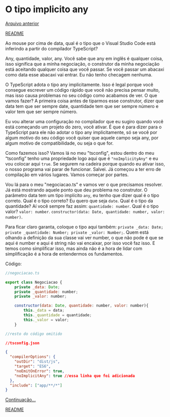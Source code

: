 # O tipo implicito any

[Arquivo anterior](/estudos/supresaAoInstanciarNegociacao.md)

[README](/README.md)

Ao mouse por cima de data, qual é o tipo que o Visual Studio Code está inferindo a partir do compilador TypeScript?

Any, quantidade, valor, any. Você sabe que any em inglês é qualquer coisa, isso significa que a minha negociação, o construtor da minha negociação está aceitando qualquer coisa que você passar. Se você passar um abacaxi como data esse abacaxi vai entrar. Eu não tenho checagem nenhuma.

O TypeScript adota o tipo any implicitamente. Isso é legal porque você consegue escrever um código rápido que você não precisa pensar muito, mas isso causa problemas no seu código como acabamos de ver. O que vamos fazer? A primeira coisa antes de tiparmos esse construtor, dizer que data tem que ser sempre date, quantidade tem que ser sempre número e valor tem que ser sempre número.

Eu vou alterar uma configuração no compilador que eu sugiro quando você está começando um projeto do zero, você ativar. É que é para dizer para o TypeScript para ele não adotar o tipo any implicitamente, só se você por algum motivo do seu código você quiser que aquele campo seja any, por algum motivo de compatibilidade, ou seja o que for.

Como fazemos isso? Vamos lá no meu "tsconfig", estou dentro do meu “tsconfig” tenho uma propriedade logo aqui que é `"noImplicityAny"` e eu vou colocar aqui `true`. Se segurem na cadeira porque quando eu ativar isso, o nosso programa vai parar de funcionar. Salvei. Já começou a ter erro de compilação em vários lugares. Vamos começar por partes.

Vou lá para o meu "negociacao.ts" e vamos ver o que precisamos resolver. Já está mostrando aquele ponto que deu problema no construtor. O parâmetro data tem um tipo implícito `any`, eu tenho que dizer qual é o tipo correto. Qual é o tipo correto? Eu quero que seja `date`. Qual é o tipo da quantidade? Aí você sempre faz assim: `quantidade: number`. Qual é o tipo valor? `valor: number`. `constructor(data: Date, quantidade: number, valor: number)`.

Para ficar claro garanta, coloque o tipo aqui também: `private _data: Date; private _quantidade: Number; private _valor: Number;`. Quem está olhando a definição da sua classe vai ver number, o que não pode é que se aqui é number e aqui é string não vai encaixar, por isso você faz isso. E temos como simplificar isso, mas ainda não é a hora de lidar com simplificação é a hora de entendermos os fundamentos.

Código:

```javascript
//negociacao.ts

export class Negociacao {
    private _data: Date;
    private _quantidade: number;
    private _valor: number;

    constructor(data: Date, quantidade: number, valor: number){
        this._data = data;
        this._quantidade = quantidade;
        this._valor = valor;
    }

//resto do código omitido
```

```json
//tsconfig.json

{
  "compilerOptions": {
    "outDir": "dist/js",
    "target": "ES6",
    "noEmitOnError": true,
    "noImplicitAny": true //essa linha que foi adicionada
  },
  "include": ["app/**/*"]
}
```

[Continuação...](/estudos/ajustandoController.md)

[README](/README.md)